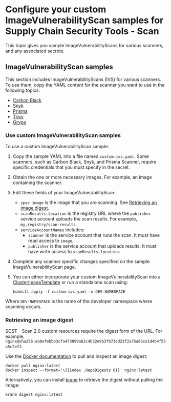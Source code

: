 # Configure your custom ImageVulnerabilityScan samples for Supply Chain Security Tools - Scan

This topic gives you sample ImageVulnerabilityScans for various scanners, and any associated secrets.

## <a id="overview"></a> ImageVulnerabilityScan samples

This section includes ImageVulnerabilityScans (IVS) for various scanners. To use them, copy the YAML content for the scanner you want to use in the following topics:

- [Carbon Black](./ivs-carbon-black.hbs.md)
- [Snyk](./ivs-snyk.hbs.md)
- [Prisma](./ivs-prisma.hbs.md)
- [Trivy](./ivs-trivy.hbs.md)
- [Grype](./ivs-grype.hbs.md)

### <a id="use-samples"></a> Use custom ImageVulnerabilityScan samples

To use a custom ImageVulnerabilityScan sample:

1. Copy the sample YAML into a file named `custom-ivs.yaml`. Some scanners, such as Carbon Black, Snyk, and Prisma Scanner, require specific credentials that you must specify in the secret.
2. Obtain the one or more necessary images. For example, an image containing the scanner.
3. Edit these fields of your ImageVulnerabilityScan:

   - `spec.image` is the image that you are scanning. See [Retrieving an image digest](./ivs-custom-samples.hbs.md#retrieving-an-image-digest).
   - `scanResults.location` is the registry URL where the `publisher` service account uploads the scan results. For example, `my.registry/scan-results`.
   - `serviceAccountNames` includes:
     - `scanner` is the service account that runs the scan. It must have read access to `image`.
     - `publisher` is the service account that uploads results. It must have write access to `scanResults.location`.
4. Complete any scanner specific changes specified on the sample ImageVulnerabilityScan page.
5. You can either incorporate your custom ImageVulnerabilityScan into a [ClusterImageTemplate](./clusterimagetemplates.hbs.md) or run a standalone scan using:

   ```console
   kubectl apply -f custom-ivs.yaml -n DEV-NAMESPACE
   ```

  Where `DEV-NAMESPACE` is the name of the developer namespace where scanning occurs.

### <a id="retrieve-digest"></a> Retrieving an image digest

SCST - Scan 2.0 custom resources require the digest form of the URL. For example,  `nginx@sha256:aa0afebbb3cfa473099a62c4b32e9b3fb73ed23f2a75a65ce1d4b4f55a5c2ef2`.

Use the [Docker documentation](https://docs.docker.com/engine/install/) to pull and inspect an image digest:

```console
docker pull nginx:latest
docker inspect --format='\{{index .RepoDigests 0}}' nginx:latest
```

Alternatively, you can install [krane](https://github.com/google/go-containerregistry/tree/main/cmd/krane) to retrieve the digest without pulling the image:

```console
krane digest nginx:latest
```